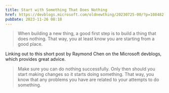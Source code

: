```yaml
---
title: Start with Something That Does Nothing
href: https://devblogs.microsoft.com/oldnewthing/20230725-00/?p=108482
pubDate: 2023-11-26 08:18
---
```


> When building a new thing, a good first step is to build a thing that does nothing. That way, you at least know you are starting from a good place.

Linking out to this short post by Raymond Chen on the Microsoft devblogs, which provides great advice.

> Make sure you can do nothing successfully. Only then should you start making changes so it starts doing something. That way, you know that any problems you have are related to your attempts to do something.
